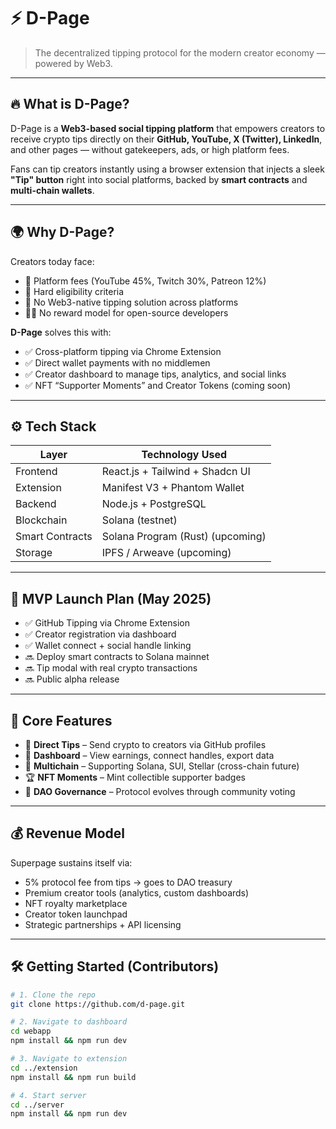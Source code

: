 # ⚡ D-Page

> The decentralized tipping protocol for the modern creator economy — powered by Web3.

---

## 🔥 What is D-Page?

D-Page is a **Web3-based social tipping platform** that empowers creators to receive crypto tips directly on their **GitHub, YouTube, X (Twitter), LinkedIn**, and other pages — without gatekeepers, ads, or high platform fees.

Fans can tip creators instantly using a browser extension that injects a sleek **"Tip" button** right into social platforms, backed by **smart contracts** and **multi-chain wallets**.

---

## 🌍 Why D-Page?

Creators today face:

- 🚫 Platform fees (YouTube 45%, Twitch 30%, Patreon 12%)
- 🎯 Hard eligibility criteria
- 💸 No Web3-native tipping solution across platforms
- 🧑‍💻 No reward model for open-source developers

**D-Page** solves this with:

- ✅ Cross-platform tipping via Chrome Extension
- ✅ Direct wallet payments with no middlemen
- ✅ Creator dashboard to manage tips, analytics, and social links
- ✅ NFT “Supporter Moments” and Creator Tokens (coming soon)

---

## ⚙️ Tech Stack

| Layer           | Technology Used                  |
| --------------- | -------------------------------- |
| Frontend        | React.js + Tailwind + Shadcn UI  |
| Extension       | Manifest V3 + Phantom Wallet     |
| Backend         | Node.js + PostgreSQL             |
| Blockchain      | Solana (testnet)                 |
| Smart Contracts | Solana Program (Rust) (upcoming) |
| Storage         | IPFS / Arweave (upcoming)        |

---

## 🚀 MVP Launch Plan (May 2025)

- ✅ GitHub Tipping via Chrome Extension
- ✅ Creator registration via dashboard
- ✅ Wallet connect + social handle linking
- 🔜 Deploy smart contracts to Solana mainnet
- 🔜 Tip modal with real crypto transactions
- 🔜 Public alpha release

---

## 🧠 Core Features

- 💸 **Direct Tips** – Send crypto to creators via GitHub profiles
- 🧾 **Dashboard** – View earnings, connect handles, export data
- 🧩 **Multichain** – Supporting Solana, SUI, Stellar (cross-chain future)
- 🏆 **NFT Moments** – Mint collectible supporter badges
- 🧠 **DAO Governance** – Protocol evolves through community voting

---

## 💰 Revenue Model

Superpage sustains itself via:

- 5% protocol fee from tips → goes to DAO treasury
- Premium creator tools (analytics, custom dashboards)
- NFT royalty marketplace
- Creator token launchpad
- Strategic partnerships + API licensing

---

## 🛠 Getting Started (Contributors)

```bash
# 1. Clone the repo
git clone https://github.com/d-page.git

# 2. Navigate to dashboard
cd webapp
npm install && npm run dev

# 3. Navigate to extension
cd ../extension
npm install && npm run build

# 4. Start server
cd ../server
npm install && npm run dev
```
